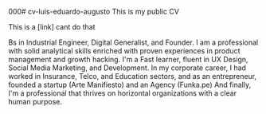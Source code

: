 000# cv-luis-eduardo-augusto
This is my public CV

This is a [link]
cant do that



Bs in Industrial Engineer, Digital Generalist, and Founder. 
I am a professional with solid analytical skills enriched with proven experiences in product management and growth hacking. 
I'm a Fast learner, fluent in UX Design, Social Media Marketing, and Development. 
In my corporate career, I had worked in Insurance, Telco, and Education sectors, and as an entrepreneur, founded a startup (Arte Manifiesto) and an Agency (Funka.pe)
And finally, I'm a professional that thrives on horizontal organizations with a clear human purpose. 

